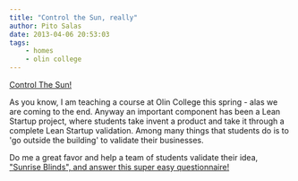 ```yaml
---
title: "Control the Sun, really"
author: Pito Salas
date: 2013-04-06 20:53:03
tags:
    - homes
    - olin college
---
```



[Control The Sun!](<http://www.mylanderpages.com/sunrise_blinds/olin>)

As you know, I am teaching a course at Olin College this spring - alas we are
coming to the end. Anyway an important component has been a Lean Startup
project, where students take invent a product and take it through a complete
Lean Startup validation. Among many things that students do is to 'go outside
the building' to validate their businesses.

Do me a great favor and help a team of students validate their idea,[ "Sunrise
Blinds", and answer this super easy
questionnaire!](<http://www.mylanderpages.com/sunrise_blinds/olin>)


